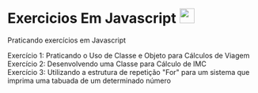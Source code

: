 # Exercicios Em Javascript <img src="https://www.svgrepo.com/show/303206/javascript-logo.svg" height="30px">
Praticando exercícios em Javascript

Exercício 1: Praticando o Uso de Classe e Objeto para Cálculos de Viagem <br>
Exercício 2: Desenvolvendo uma Classe para Cálculo de IMC <br>
Exercício 3: Utilizando a estrutura de repetição "For" para um sistema que imprima uma tabuada de um determinado número
